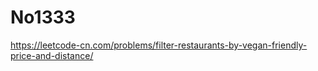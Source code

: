 # No1333

https://leetcode-cn.com/problems/filter-restaurants-by-vegan-friendly-price-and-distance/
